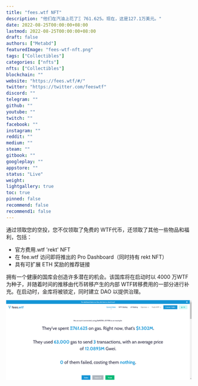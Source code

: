 ```yaml
---
title: "fees.wtf NFT"
description: "他们在汽油上花了Ξ 761.625。现在，这是127.1万美元。"
date: 2022-08-25T00:00:00+08:00
lastmod: 2022-08-25T00:00:00+08:00
draft: false
authors: ["Metabd"]
featuredImage: "fees-wtf-nft.png"
tags: ["Collectibles"]
categories: ["nfts"]
nfts: ["Collectibles"]
blockchain: ""
website: "https://fees.wtf/#/"
twitter: "https://twitter.com/feeswtf"
discord: ""
telegram: ""
github: ""
youtube: ""
twitch: ""
facebook: ""
instagram: ""
reddit: ""
medium: ""
steam: ""
gitbook: ""
googleplay: ""
appstore: ""
status: "Live"
weight: 
lightgallery: true
toc: true
pinned: false
recommend: false
recommend1: false
---
```

通过领取您的空投，您不仅领取了免费的 WTF代币，还领取了其他一些物品和福利，包括：

- 官方费用.wtf 'rekt' NFT
- 在 fee.wtf 访问即将推出的 Pro Dashboard（同时持有 rekt NFT）
- 具有可扩展 ETH 奖励的推荐链接

拥有一个健康的国库会创造许多潜在的机会。该国库将在启动时以 4000 万WTF为种子，并随着时间的推移由代币转移产生的内部 WTF转移费用的一部分进行补充。在启动时，金库将被锁定，同时建立 DAO 以提供治理。

![nft](2323122132313.png)
